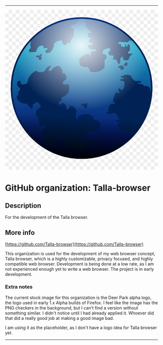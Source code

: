 
***

![DeerPark.png failed to load. The file may be missing or corrupt. Check the file path for errors first.](/AdditionalInfo/1/Talla-browser/DeerPark.png)

# GitHub organization: Talla-browser

## Description

For the development of the Talla browser.

## More info

[https://github.com/Talla-browser](https://github.com/Talla-browser)

This organization is used for the development of my web browser concept, Talla browser, which is a highly customizable, privacy focused, and highly compatible web browser. Development is being done at a low rate, as I am not experienced enough yet to write a web browser. The project is in early development.

### Extra notes

The current stock image for this organization is the Deer Park alpha logo, the logo used in early 1.x Alpha builds of Firefox. I feel like the image has the PNG checkers in the background, but I can't find a version without something similar. I didn't notice until I had already applied it. Whoever did that did a really good job at making a good image bad.

I am using it as the placeholder, as I don't have a logo idea for Talla browser yet.

***
